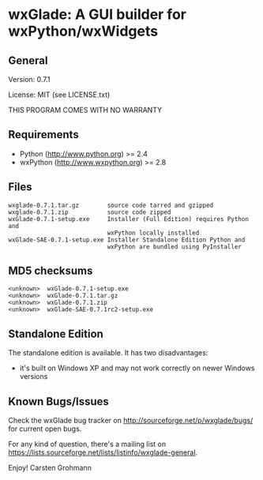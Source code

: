 wxGlade: A GUI builder for wxPython/wxWidgets
=============================================

General
-------
Version: 0.7.1

License: MIT (see LICENSE.txt)

THIS PROGRAM COMES WITH NO WARRANTY

Requirements
------------
- Python (http://www.python.org) >= 2.4
- wxPython (http://www.wxpython.org) >= 2.8

Files
-----
    wxglade-0.7.1.tar.gz        source code tarred and gzipped
    wxglade-0.7.1.zip           source code zipped
    wxGlade-0.7.1-setup.exe     Installer (Full Edition) requires Python and
                                wxPython locally installed
    wxGlade-SAE-0.7.1-setup.exe Installer Standalone Edition Python and
                                wxPython are bundled using PyInstaller

MD5 checksums
-------------
    <unknown>  wxGlade-0.7.1-setup.exe
    <unknown>  wxGlade-0.7.1.tar.gz
    <unknown>  wxGlade-0.7.1.zip
    <unknown>  wxGlade-SAE-0.7.1rc2-setup.exe


Standalone Edition
------------------
The standalone edition is available. It has two disadvantages:

- it's built on Windows XP and may not work correctly on newer Windows
  versions

Known Bugs/Issues
-----------------
Check the wxGlade bug tracker on <http://sourceforge.net/p/wxglade/bugs/> for
current open bugs.

For any kind of question, there's a mailing list on
<https://lists.sourceforge.net/lists/listinfo/wxglade-general>.

Enjoy!
Carsten Grohmann
